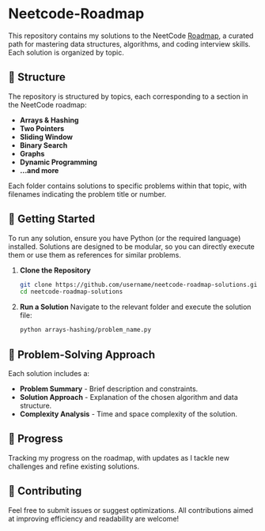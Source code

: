 # Neetcode-Roadmap

This repository contains my solutions to the NeetCode [Roadmap](https://neetcode.io/roadmap), a curated path for mastering data structures, algorithms, and coding interview skills. Each solution is organized by topic.

## 📂 Structure

The repository is structured by topics, each corresponding to a section in the NeetCode roadmap:

- **Arrays & Hashing**
- **Two Pointers**
- **Sliding Window**
- **Binary Search**
- **Graphs**
- **Dynamic Programming**
- **...and more**

Each folder contains solutions to specific problems within that topic, with filenames indicating the problem title or number. 

## 🚀 Getting Started

To run any solution, ensure you have Python (or the required language) installed. Solutions are designed to be modular, so you can directly execute them or use them as references for similar problems.

1. **Clone the Repository**
   ```bash
   git clone https://github.com/username/neetcode-roadmap-solutions.git
   cd neetcode-roadmap-solutions
   ```

2. **Run a Solution**
   Navigate to the relevant folder and execute the solution file:
   ```bash
   python arrays-hashing/problem_name.py
   ```

## 📘 Problem-Solving Approach

Each solution includes a:
- **Problem Summary** - Brief description and constraints.
- **Solution Approach** - Explanation of the chosen algorithm and data structure.
- **Complexity Analysis** - Time and space complexity of the solution.

## 📝 Progress

Tracking my progress on the roadmap, with updates as I tackle new challenges and refine existing solutions.

## 🤝 Contributing

Feel free to submit issues or suggest optimizations. All contributions aimed at improving efficiency and readability are welcome!
